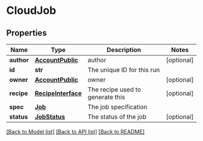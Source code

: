 # CloudJob

## Properties
Name | Type | Description | Notes
------------ | ------------- | ------------- | -------------
**author** | [**AccountPublic**](AccountPublic.md) | author | [optional] 
**id** | **str** | The unique ID for this run | 
**owner** | [**AccountPublic**](AccountPublic.md) | owner | [optional] 
**recipe** | [**RecipeInterface**](RecipeInterface.md) | The recipe used to generate this  | [optional] 
**spec** | [**Job**](Job.md) | The job specification | 
**status** | [**JobStatus**](JobStatus.md) | The status of the job | [optional] 

[[Back to Model list]](../README.md#documentation-for-models) [[Back to API list]](../README.md#documentation-for-api-endpoints) [[Back to README]](../README.md)



